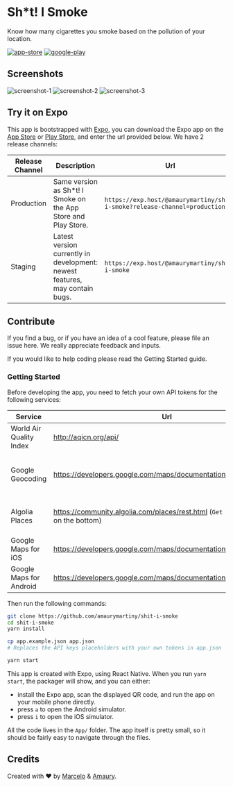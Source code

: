 # Sh\*t! I Smoke

Know how many cigarettes you smoke based on the pollution of your location.

[![app-store](https://shitismoke.github.io/assets/images/app-store.png)](https://itunes.apple.com/us/app/s-i-smoke/id1365605567?mt=8) [![google-play](https://shitismoke.github.io/assets/images/play-store.png)](https://play.google.com/store/apps/details?id=com.shitismoke.app)

## Screenshots

![screenshot-1](https://lh3.googleusercontent.com/BLVtUTguTcE7J1oeovfQhu1OI7jChczWv-evW2QgYlD8Dcv-66oGe4Th6O_soGP9SPA=w720-h310) ![screenshot-2](https://lh3.googleusercontent.com/XJTcPDB211FAJVFRpxxePlItSUy4rrZepOmRVZlM9kiF6DIorSOSfaFH1-0tSsQauw=w720-h310) ![screenshot-3](https://lh3.googleusercontent.com/j5-atGUl2UlY7UOF0x3dLA-qR9QWW8IdGmA8ZsBY06_W-W3uMDYzCprt5E2AdGdPiA=w720-h310)

## Try it on Expo

This app is bootstrapped with [Expo](https://expo.io), you can download the Expo app on the [App Store](https://itunes.apple.com/us/app/expo-client/id982107779) or [Play Store](https://play.google.com/store/apps/details?id=host.exp.exponent), and enter the url provided below. We have 2 release channels:

| Release Channel | Description                                                                 | Url                                                                       |
| --------------- | --------------------------------------------------------------------------- | ------------------------------------------------------------------------- |
| Production      | Same version as Sh\*t! I Smoke on the App Store and Play Store.             | `https://exp.host/@amaurymartiny/shit-i-smoke?release-channel=production` |
| Staging         | Latest version currently in development: newest features, may contain bugs. | `https://exp.host/@amaurymartiny/shit-i-smoke`                            |

## Contribute

If you find a bug, or if you have an idea of a cool feature, please file an issue here. We really appreciate feedback and inputs.

If you would like to help coding please read the Getting Started guide.

### Getting Started

Before developing the app, you need to fetch your own API tokens for the following services:

| Service                 | Url                                                                                 | Comments                                                |
| ----------------------- | ----------------------------------------------------------------------------------- | ------------------------------------------------------- |
| World Air Quality Index | http://aqicn.org/api/                                                               | Required.                                               |
| Google Geocoding        | https://developers.google.com/maps/documentation/geocoding/intro                    | Optional, but recommended for showing precise location. |
| Algolia Places          | https://community.algolia.com/places/rest.html (`Get Started` button on the bottom) | Optional, lower API rates if not provided.              |
| Google Maps for iOS     | https://developers.google.com/maps/documentation/ios-sdk/start                      | Optional in development.                                |
| Google Maps for Android | https://developers.google.com/maps/documentation/android-api/                       | Optional in development.                                |

Then run the following commands:

```bash
git clone https://github.com/amaurymartiny/shit-i-smoke
cd shit-i-smoke
yarn install

cp app.example.json app.json
# Replaces the API keys placeholders with your own tokens in app.json

yarn start
```

This app is created with Expo, using React Native. When you run `yarn start`, the packager will show, and you can either:

* install the Expo app, scan the displayed QR code, and run the app on your mobile phone directly.
* press `a` to open the Android simulator.
* press `i` to open the iOS simulator.

All the code lives in the `App/` folder. The app itself is pretty small, so it should be fairly easy to navigate through the files.

## Credits

Created with ❤ by [Marcelo](www.marcelocoelho.cc) & [Amaury](https://www.toptal.com/resume/amaury-martiny#utilize-unreal-developers-today).
